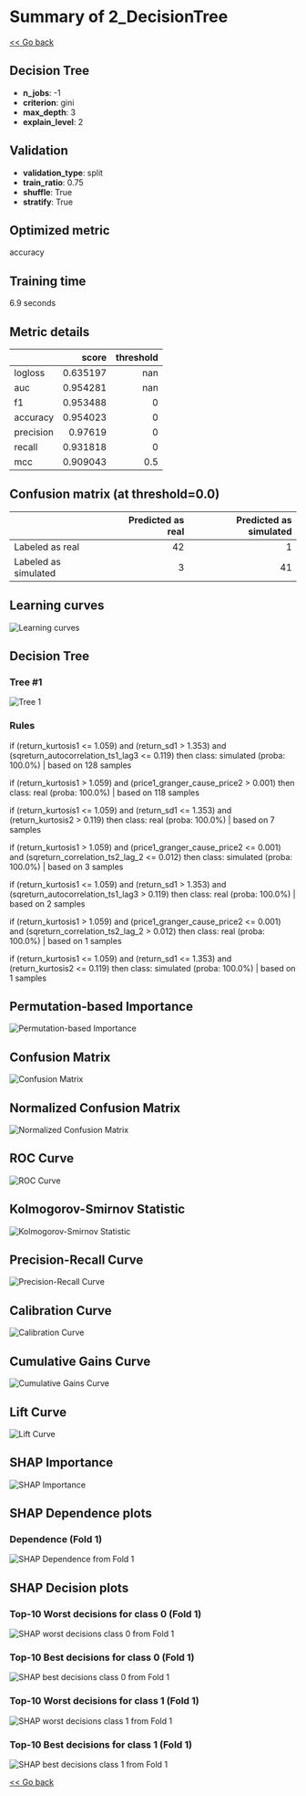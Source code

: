 # Summary of 2_DecisionTree

[<< Go back](../README.md)


## Decision Tree
- **n_jobs**: -1
- **criterion**: gini
- **max_depth**: 3
- **explain_level**: 2

## Validation
 - **validation_type**: split
 - **train_ratio**: 0.75
 - **shuffle**: True
 - **stratify**: True

## Optimized metric
accuracy

## Training time

6.9 seconds

## Metric details
|           |    score |   threshold |
|:----------|---------:|------------:|
| logloss   | 0.635197 |       nan   |
| auc       | 0.954281 |       nan   |
| f1        | 0.953488 |         0   |
| accuracy  | 0.954023 |         0   |
| precision | 0.97619  |         0   |
| recall    | 0.931818 |         0   |
| mcc       | 0.909043 |         0.5 |


## Confusion matrix (at threshold=0.0)
|                      |   Predicted as real |   Predicted as simulated |
|:---------------------|--------------------:|-------------------------:|
| Labeled as real      |                  42 |                        1 |
| Labeled as simulated |                   3 |                       41 |

## Learning curves
![Learning curves](learning_curves.png)

## Decision Tree 

### Tree #1
![Tree 1](learner_fold_0_tree.svg)

### Rules

if (return_kurtosis1 <= 1.059) and (return_sd1 > 1.353) and (sqreturn_autocorrelation_ts1_lag3 <= 0.119) then class: simulated (proba: 100.0%) | based on 128 samples

if (return_kurtosis1 > 1.059) and (price1_granger_cause_price2 > 0.001) then class: real (proba: 100.0%) | based on 118 samples

if (return_kurtosis1 <= 1.059) and (return_sd1 <= 1.353) and (return_kurtosis2 > 0.119) then class: real (proba: 100.0%) | based on 7 samples

if (return_kurtosis1 > 1.059) and (price1_granger_cause_price2 <= 0.001) and (sqreturn_correlation_ts2_lag_2 <= 0.012) then class: simulated (proba: 100.0%) | based on 3 samples

if (return_kurtosis1 <= 1.059) and (return_sd1 > 1.353) and (sqreturn_autocorrelation_ts1_lag3 > 0.119) then class: real (proba: 100.0%) | based on 2 samples

if (return_kurtosis1 > 1.059) and (price1_granger_cause_price2 <= 0.001) and (sqreturn_correlation_ts2_lag_2 > 0.012) then class: real (proba: 100.0%) | based on 1 samples

if (return_kurtosis1 <= 1.059) and (return_sd1 <= 1.353) and (return_kurtosis2 <= 0.119) then class: simulated (proba: 100.0%) | based on 1 samples





## Permutation-based Importance
![Permutation-based Importance](permutation_importance.png)
## Confusion Matrix

![Confusion Matrix](confusion_matrix.png)


## Normalized Confusion Matrix

![Normalized Confusion Matrix](confusion_matrix_normalized.png)


## ROC Curve

![ROC Curve](roc_curve.png)


## Kolmogorov-Smirnov Statistic

![Kolmogorov-Smirnov Statistic](ks_statistic.png)


## Precision-Recall Curve

![Precision-Recall Curve](precision_recall_curve.png)


## Calibration Curve

![Calibration Curve](calibration_curve_curve.png)


## Cumulative Gains Curve

![Cumulative Gains Curve](cumulative_gains_curve.png)


## Lift Curve

![Lift Curve](lift_curve.png)



## SHAP Importance
![SHAP Importance](shap_importance.png)

## SHAP Dependence plots

### Dependence (Fold 1)
![SHAP Dependence from Fold 1](learner_fold_0_shap_dependence.png)

## SHAP Decision plots

### Top-10 Worst decisions for class 0 (Fold 1)
![SHAP worst decisions class 0 from Fold 1](learner_fold_0_shap_class_0_worst_decisions.png)
### Top-10 Best decisions for class 0 (Fold 1)
![SHAP best decisions class 0 from Fold 1](learner_fold_0_shap_class_0_best_decisions.png)
### Top-10 Worst decisions for class 1 (Fold 1)
![SHAP worst decisions class 1 from Fold 1](learner_fold_0_shap_class_1_worst_decisions.png)
### Top-10 Best decisions for class 1 (Fold 1)
![SHAP best decisions class 1 from Fold 1](learner_fold_0_shap_class_1_best_decisions.png)

[<< Go back](../README.md)
